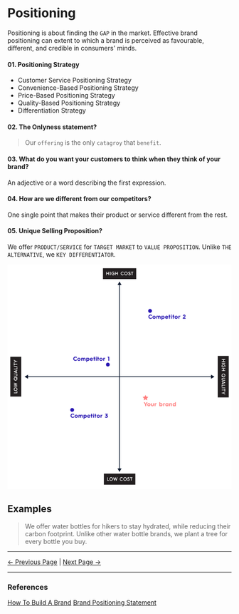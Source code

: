 # Positioning

Positioning is about finding the `GAP` in the market. Effective brand positioning can extent to which a brand is perceived as favourable, different, and credible in consumers' minds.

#### 01. Positioning Strategy

- Customer Service Positioning Strategy
- Convenience-Based Positioning Strategy
- Price-Based Positioning Strategy
- Quality-Based Positioning Strategy
- Differentiation Strategy

#### 02. The Onlyness statement?

> Our `offering` is the only `catagroy` that `benefit`.

#### 03. What do you want your customers to think when they think of your brand?

An adjective or a word describing the first expression.

#### 04. How are we different from our competitors?

One single point that makes their product or service different from the rest.

#### 05. Unique Selling Proposition?

We offer `PRODUCT/SERVICE` for `TARGET MARKET` to `VALUE PROPOSITION`.
Unlike `THE ALTERNATIVE`, we `KEY DIFFERENTIATOR`.

<img src="../assets/images/positioning-map.png" width="600"/>

## Examples

> We offer water bottles for hikers to stay hydrated, while reducing their carbon footprint. Unlike other water bottle brands, we plant a tree for every bottle you buy.

<hr/>

[<- Previous Page](./messaging.md)
|
[Next Page ->](./metrix.md)

<hr/>

### References

[How To Build A Brand](https://www.shopify.com/blog/how-to-build-a-brand)
[Brand Positioning Statement](https://www.risefuel.com/blog/what-is-a-positioning-statement)
